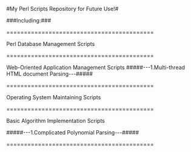 #My Perl Scripts Repository for Future Use!#

###Including:###

==========================================

Perl Database Management Scripts

==========================================

Web-Oriented Application Management Scripts
#####---1.Multi-thread HTML document Parsing---#####


==========================================

Operating System Maintaining Scripts

==========================================

Basic Algorithm Implementation Scripts

#####---1.Complicated Polynomial Parsing---#####

==========================================


